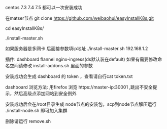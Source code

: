 centos 7.3 7.4 7.5 都可以一次安装成功

在matser节点 git clone https://github.com/weibaohui/easyInstallK8s.git 

cd easyInstallK8s/

./install-master.sh 

如果服务器是多网卡 后面接参数填ip地址 ./install-master.sh 192.168.1.2

插件: dashboard flannel nginx-ingress(ds默认装在default) 如果有需要修改命名空间请修改 install-addons.sh 里面的参数

安装成功会生成 dashboard 的 token ，查看请自行cat token.txt 

dashboard 浏览方法: 用firefox 浏览 https://master-ip:30001 ,跳出不安全提示，然后高级点添加网站到安全例外

安装成功后会在/root目录生成 node节点的安装包，scp到node节点解压运行 ./install-node.sh 即可加入集群

删除请运行 remove.sh